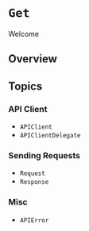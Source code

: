 # ``Get``

Welcome

## Overview

## Topics

### API Client

- ``APIClient``
- ``APIClientDelegate``

### Sending Requests

- ``Request``
- ``Response``

### Misc

- ``APIError``
